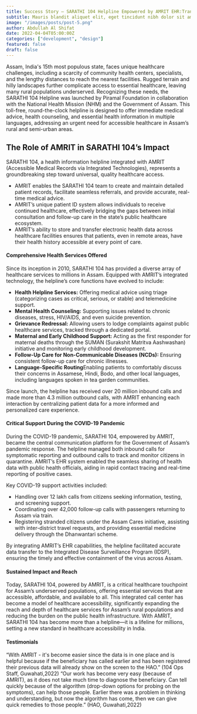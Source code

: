 ```yaml
---
title: Success Story – SARATHI 104 Helpline Empowered by AMRIT EHR:Transforming Access to Healthcare in Assam
subtitle: Mauris blandit aliquet elit, eget tincidunt nibh dolor sit amet,
image: "/images/posts/post-5.png"
author: Abdullah Al Shifat
date: 2022-04-04T05:00:00Z
categories: ["development", "design"]
featured: false
draft: false
---
```


Assam, India's 15th most populous state, faces unique healthcare challenges, including a scarcity of community health centers, specialists, and the lengthy distances to reach the nearest facilities. Rugged terrain and hilly landscapes further complicate access to essential healthcare, leaving many rural populations underserved. Recognizing these needs, the SARATHI 104 Helpline was launched by Piramal Foundation in collaboration with the National Health Mission (NHM) and the Government of Assam. This toll-free, round-the-clock helpline is designed to offer immediate medical advice, health counseling, and essential health information in multiple languages, addressing an urgent need for accessible healthcare in Assam’s rural and semi-urban areas.

<strong>
<h2>The Role of AMRIT in SARATHI 104’s Impact</h2>
</strong>

SARATHI 104, a health information helpline integrated with AMRIT (Accessible Medical Records via Integrated Technologies), represents a groundbreaking step toward universal, quality healthcare access. 

<ul>
<li>AMRIT enables the SARATHI 104 team to create and maintain detailed patient records, facilitate seamless referrals, and provide accurate, real-time medical advice.</li>
<li>AMRIT’s unique patient ID system allows individuals to receive continued healthcare, effectively bridging the gaps between initial consultation and follow-up care in the state’s public healthcare ecosystem. </li>
<li>AMRIT’s ability to store and transfer electronic health data across healthcare facilities ensures that patients, even in remote areas, have their health history accessible at every point of care.</li>
</ul>

<h4>Comprehensive Health Services Offered</h4>

Since its inception in 2010, SARATHI 104 has provided a diverse array of healthcare services to millions in Assam. Equipped with AMRIT’s integrated technology, the helpline’s core functions have evolved to include:

<ul>
<li><strong>Health Helpline Services:</strong> Offering medical advice using triage (categorizing cases as critical, serious, or stable) and telemedicine support.</li>
<li><strong>Mental Health Counseling:</strong> Supporting issues related to chronic diseases, stress, HIV/AIDS, and even suicide prevention.</li>
<li>
<strong>Grievance Redressal:</strong> Allowing users to lodge complaints against public healthcare services, tracked through a dedicated portal.
</li>
<li>
<strong>Maternal and Early Childhood Support:</strong> Acting as the first responder for maternal deaths through the SUMAN (Surakshit Matritva Aashwashan)  initiative and monitoring early childhood development.
</li>
<li>
<strong>Follow-Up Care for Non-Communicable Diseases (NCDs): </strong> Ensuring consistent follow-up care for chronic illnesses.
</li>
<li><strong>Language-Specific Routing</strong>Enabling patients to comfortably discuss their concerns in Assamese, Hindi, Bodo, and other local languages, including languages spoken in tea garden communities.</li>
</ul>

Since launch, the helpline has received over 20 million inbound calls and made more than 4.3 million outbound calls, with AMRIT enhancing each interaction by centralizing patient data for a more informed and personalized care experience.

<h4>Critical Support During the COVID-19 Pandemic</h4>

During the COVID-19 pandemic, SARATHI 104, empowered by AMRIT, became the central communication platform for the Government of Assam’s pandemic response. The helpline managed both inbound calls for symptomatic reporting and outbound calls to track and monitor citizens in quarantine. AMRIT’s EHR system enabled the seamless sharing of health data with public health officials, aiding in rapid contact tracing and real-time reporting of positive cases.

Key COVID-19 support activities included:
<ul>
<li>Handling over 12 lakh calls from citizens seeking information, testing, and screening support.</li>
<li>Coordinating over 42,000 follow-up calls with passengers returning to Assam via train.</li>
<li>Registering stranded citizens under the Assam Cares initiative, assisting with inter-district travel requests, and providing essential medicine delivery through the Dhanwantari scheme.</li>
</ul>

By integrating AMRIT’s EHR capabilities, the helpline facilitated accurate data transfer to the Integrated Disease Surveillance Program (IDSP), ensuring the timely and effective containment of the virus across Assam.

<h4>Sustained Impact and Reach</h4>

Today, SARATHI 104, powered by AMRIT, is a critical healthcare touchpoint for Assam’s underserved populations, offering essential services that are accessible, affordable, and available to all. This integrated call center has become a model of healthcare accessibility, significantly expanding the reach and depth of healthcare services for Assam’s rural populations and reducing the burden on the public health infrastructure.
With AMRIT, SARATHI 104 has become more than a helpline—it is a lifeline for millions, setting a new standard in healthcare accessibility in India.

<h4>Testimonials</h4>

“With AMRIT - it's become easier since the data is in one place and is helpful because if the beneficiary has called earlier and has been registered their previous data will already show on the screen to the HAO.” (104 Ops Staff, Guwahati,2022)
“Our work has become very easy (because of AMRIT), as it does not take much time to diagnose the beneficiary. Can tell quickly because of the algorithm (drop-down options for probing on the symptoms), can help those people. Earlier there was a problem in thinking and understanding, but now the algorithm has come, then we can give quick remedies to those people.” (HAO, Guwahati,2022)
